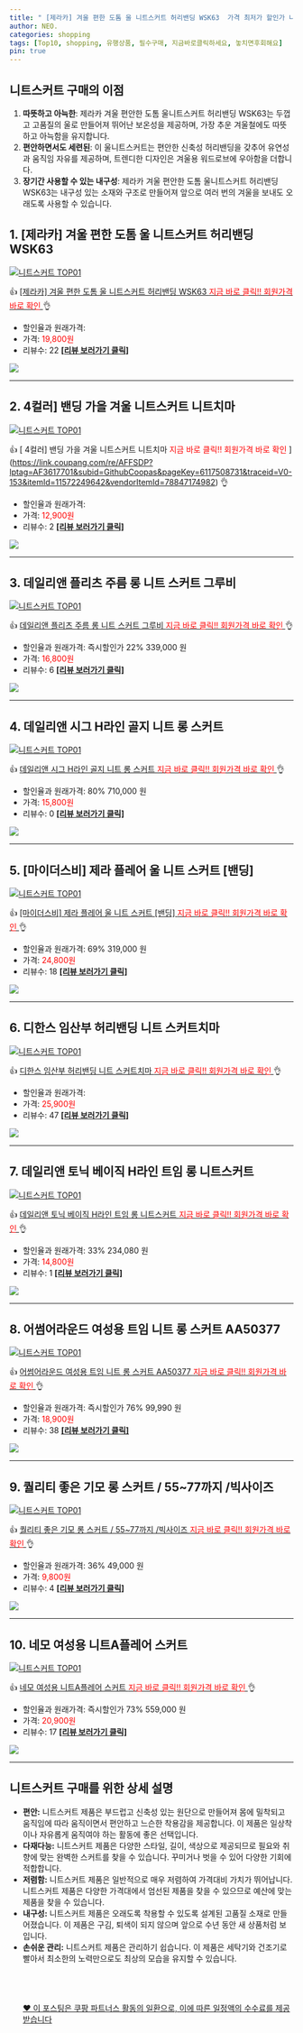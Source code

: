 ```yaml
---
title: " [제라카] 겨울 편한 도톰 울 니트스커트 허리밴딩 WSK63  가격 최저가 할인가 니트스커트 최저가 추천 제품 비교"
author: NEO.
categories: shopping
tags: [Top10, shopping, 유행상품, 필수구매, 지금바로클릭하세요, 놓치면후회해요]
pin: true
---
```

## 니트스커트 구매의 이점
1. **따뜻하고 아늑한**: 제라카 겨울 편안한 도톰 울니트스커트 허리밴딩 WSK63는 두껍고 고품질의 울로 만들어져 뛰어난 보온성을 제공하며, 가장 추운 겨울철에도 따뜻하고 아늑함을 유지합니다.
2. **편안하면서도 세련된**: 이 울니트스커트는 편안한 신축성 허리밴딩을 갖추어 유연성과 움직임 자유를 제공하며, 트렌디한 디자인은 겨울용 워드로브에 우아함을 더합니다.
3. **장기간 사용할 수 있는 내구성**: 제라카 겨울 편안한 도톰 울니트스커트 허리밴딩 WSK63는 내구성 있는 소재와 구조로 만들어져 앞으로 여러 번의 겨울을 보내도 오래도록 사용할 수 있습니다.

   

## 1.  [제라카] 겨울 편한 도톰 울 니트스커트 허리밴딩 WSK63 

[![니트스커트 TOP01](https://thumbnail7.coupangcdn.com/thumbnails/remote/490x490ex/image/vendor_inventory/49b6/4f49697d2110a1bc7c4edf85767541a0dc3c77ac5c13e5d7b0203f505a6f.jpg)](https://link.coupang.com/re/AFFSDP?lptag=AF3617701&subid=GithubCoopas&pageKey=7790019791&traceid=V0-153&itemId=21073579499&vendorItemId=88137929354)


👍 [ [제라카] 겨울 편한 도톰 울 니트스커트 허리밴딩 WSK63  <font color=red> 지금 바로 클릭!! 회원가격 바로 확인 </font> ](https://link.coupang.com/re/AFFSDP?lptag=AF3617701&subid=GithubCoopas&pageKey=7790019791&traceid=V0-153&itemId=21073579499&vendorItemId=88137929354) 👌 


- 할인율과 원래가격: 
- 가격: <span style='color:red'>19,800원</span>
- 리뷰수: 22  [**[리뷰 보러가기 클릭]**](https://link.coupang.com/re/AFFSDP?lptag=AF3617701&subid=GithubCoopas&pageKey=7790019791&traceid=V0-153&itemId=21073579499&vendorItemId=88137929354)

[![](/discount_price.png)](https://link.coupang.com/re/AFFSDP?lptag=AF3617701&subid=GithubCoopas&pageKey=7790019791&traceid=V0-153&itemId=21073579499&vendorItemId=88137929354)

---


   

## 2.  4컬러] 밴딩 가을 겨울 니트스커트 니트치마 

[![니트스커트 TOP01](https://thumbnail6.coupangcdn.com/thumbnails/remote/490x490ex/image/vendor_inventory/e549/281524ae8cf0476c12ad2867afac64fe9cd4b88dd7dfad1babcba24b2361.jpg)](https://link.coupang.com/re/AFFSDP?lptag=AF3617701&subid=GithubCoopas&pageKey=6117508731&traceid=V0-153&itemId=11572249642&vendorItemId=78847174982)


👍 [ 4컬러] 밴딩 가을 겨울 니트스커트 니트치마  <font color=red> 지금 바로 클릭!! 회원가격 바로 확인 </font> ](https://link.coupang.com/re/AFFSDP?lptag=AF3617701&subid=GithubCoopas&pageKey=6117508731&traceid=V0-153&itemId=11572249642&vendorItemId=78847174982) 👌 


- 할인율과 원래가격: 
- 가격: <span style='color:red'>12,900원</span>
- 리뷰수: 2  [**[리뷰 보러가기 클릭]**](https://link.coupang.com/re/AFFSDP?lptag=AF3617701&subid=GithubCoopas&pageKey=6117508731&traceid=V0-153&itemId=11572249642&vendorItemId=78847174982)

[![](/discount_price.png)](https://link.coupang.com/re/AFFSDP?lptag=AF3617701&subid=GithubCoopas&pageKey=6117508731&traceid=V0-153&itemId=11572249642&vendorItemId=78847174982)

---


   

## 3.  데일리앤 플리츠 주름 롱 니트 스커트 그루비 

[![니트스커트 TOP01](https://thumbnail7.coupangcdn.com/thumbnails/remote/490x490ex/image/vendor_inventory/e3f0/bae3a692fece64d228def75b4367124d962480bb466e041ad64e1bbeea35.jpg)](https://link.coupang.com/re/AFFSDP?lptag=AF3617701&subid=GithubCoopas&pageKey=6232734758&traceid=V0-153&itemId=12535072775&vendorItemId=79803498566)


👍 [ 데일리앤 플리츠 주름 롱 니트 스커트 그루비  <font color=red> 지금 바로 클릭!! 회원가격 바로 확인 </font> ](https://link.coupang.com/re/AFFSDP?lptag=AF3617701&subid=GithubCoopas&pageKey=6232734758&traceid=V0-153&itemId=12535072775&vendorItemId=79803498566) 👌 


- 할인율과 원래가격: 즉시할인가 22%  339,000   원
- 가격: <span style='color:red'>16,800원</span>
- 리뷰수: 6  [**[리뷰 보러가기 클릭]**](https://link.coupang.com/re/AFFSDP?lptag=AF3617701&subid=GithubCoopas&pageKey=6232734758&traceid=V0-153&itemId=12535072775&vendorItemId=79803498566)

[![](/discount_price.png)](https://link.coupang.com/re/AFFSDP?lptag=AF3617701&subid=GithubCoopas&pageKey=6232734758&traceid=V0-153&itemId=12535072775&vendorItemId=79803498566)

---


   

## 4.  데일리앤 시그 H라인 골지 니트 롱 스커트 

[![니트스커트 TOP01](https://thumbnail10.coupangcdn.com/thumbnails/remote/490x490ex/image/vendor_inventory/8de0/7b0d5452587ebc2502be1893906982246234e59f52e8558e0f3655b6c8b2.jpg)](https://link.coupang.com/re/AFFSDP?lptag=AF3617701&subid=GithubCoopas&pageKey=6889871152&traceid=V0-153&itemId=16538023552&vendorItemId=83724775434)


👍 [ 데일리앤 시그 H라인 골지 니트 롱 스커트  <font color=red> 지금 바로 클릭!! 회원가격 바로 확인 </font> ](https://link.coupang.com/re/AFFSDP?lptag=AF3617701&subid=GithubCoopas&pageKey=6889871152&traceid=V0-153&itemId=16538023552&vendorItemId=83724775434) 👌 


- 할인율과 원래가격: 80%  710,000   원
- 가격: <span style='color:red'>15,800원</span>
- 리뷰수: 0  [**[리뷰 보러가기 클릭]**](https://link.coupang.com/re/AFFSDP?lptag=AF3617701&subid=GithubCoopas&pageKey=6889871152&traceid=V0-153&itemId=16538023552&vendorItemId=83724775434)

[![](/discount_price.png)](https://link.coupang.com/re/AFFSDP?lptag=AF3617701&subid=GithubCoopas&pageKey=6889871152&traceid=V0-153&itemId=16538023552&vendorItemId=83724775434)

---


   

## 5.  [마이더스비] 제라 플레어 울 니트 스커트 [밴딩] 

[![니트스커트 TOP01](https://thumbnail10.coupangcdn.com/thumbnails/remote/490x490ex/image/vendor_inventory/bc53/64ae95fff4a7d918d20728c222009845dfe25eb71fb5f6eb055ff1cb8ece.jpg)](https://link.coupang.com/re/AFFSDP?lptag=AF3617701&subid=GithubCoopas&pageKey=7612209871&traceid=V0-153&itemId=20163499413&vendorItemId=87255920884)


👍 [ [마이더스비] 제라 플레어 울 니트 스커트 [밴딩]  <font color=red> 지금 바로 클릭!! 회원가격 바로 확인 </font> ](https://link.coupang.com/re/AFFSDP?lptag=AF3617701&subid=GithubCoopas&pageKey=7612209871&traceid=V0-153&itemId=20163499413&vendorItemId=87255920884) 👌 


- 할인율과 원래가격: 69%  319,000   원
- 가격: <span style='color:red'>24,800원</span>
- 리뷰수: 18  [**[리뷰 보러가기 클릭]**](https://link.coupang.com/re/AFFSDP?lptag=AF3617701&subid=GithubCoopas&pageKey=7612209871&traceid=V0-153&itemId=20163499413&vendorItemId=87255920884)

[![](/discount_price.png)](https://link.coupang.com/re/AFFSDP?lptag=AF3617701&subid=GithubCoopas&pageKey=7612209871&traceid=V0-153&itemId=20163499413&vendorItemId=87255920884)

---


   

## 6.  디한스 임산부 허리밴딩 니트 스커트치마 

[![니트스커트 TOP01](https://thumbnail9.coupangcdn.com/thumbnails/remote/490x490ex/image/vendor_inventory/5a88/acd0612d19cdd1ffa38e25ae150455739368a200231adecc24f0c078ea0b.jpg)](https://link.coupang.com/re/AFFSDP?lptag=AF3617701&subid=GithubCoopas&pageKey=7754563793&traceid=V0-153&itemId=20896354481&vendorItemId=87979216790)


👍 [ 디한스 임산부 허리밴딩 니트 스커트치마  <font color=red> 지금 바로 클릭!! 회원가격 바로 확인 </font> ](https://link.coupang.com/re/AFFSDP?lptag=AF3617701&subid=GithubCoopas&pageKey=7754563793&traceid=V0-153&itemId=20896354481&vendorItemId=87979216790) 👌 


- 할인율과 원래가격: 
- 가격: <span style='color:red'>25,900원</span>
- 리뷰수: 47  [**[리뷰 보러가기 클릭]**](https://link.coupang.com/re/AFFSDP?lptag=AF3617701&subid=GithubCoopas&pageKey=7754563793&traceid=V0-153&itemId=20896354481&vendorItemId=87979216790)

[![](/discount_price.png)](https://link.coupang.com/re/AFFSDP?lptag=AF3617701&subid=GithubCoopas&pageKey=7754563793&traceid=V0-153&itemId=20896354481&vendorItemId=87979216790)

---


   

## 7.  데일리앤 토닉 베이직 H라인 트임 롱 니트스커트 

[![니트스커트 TOP01](https://thumbnail6.coupangcdn.com/thumbnails/remote/490x490ex/image/vendor_inventory/6673/2834d4dafe94b0a9130833e71ff8107afd2699ae47cabaad5f99b1b17969.jpg)](https://link.coupang.com/re/AFFSDP?lptag=AF3617701&subid=GithubCoopas&pageKey=6109074930&traceid=V0-153&itemId=11501921608&vendorItemId=78777128606)


👍 [ 데일리앤 토닉 베이직 H라인 트임 롱 니트스커트  <font color=red> 지금 바로 클릭!! 회원가격 바로 확인 </font> ](https://link.coupang.com/re/AFFSDP?lptag=AF3617701&subid=GithubCoopas&pageKey=6109074930&traceid=V0-153&itemId=11501921608&vendorItemId=78777128606) 👌 


- 할인율과 원래가격: 33%  234,080   원
- 가격: <span style='color:red'>14,800원</span>
- 리뷰수: 1  [**[리뷰 보러가기 클릭]**](https://link.coupang.com/re/AFFSDP?lptag=AF3617701&subid=GithubCoopas&pageKey=6109074930&traceid=V0-153&itemId=11501921608&vendorItemId=78777128606)

[![](/discount_price.png)](https://link.coupang.com/re/AFFSDP?lptag=AF3617701&subid=GithubCoopas&pageKey=6109074930&traceid=V0-153&itemId=11501921608&vendorItemId=78777128606)

---


   

## 8.  어썸어라운드 여성용 트임 니트 롱 스커트 AA50377 

[![니트스커트 TOP01](https://thumbnail6.coupangcdn.com/thumbnails/remote/490x490ex/image/rs_quotation_api/lyxrrh6a/f9abc415f599472fa3d3147171aa73d9.jpg)](https://link.coupang.com/re/AFFSDP?lptag=AF3617701&subid=GithubCoopas&pageKey=7614327184&traceid=V0-153&itemId=20173566500&vendorItemId=87265662137)


👍 [ 어썸어라운드 여성용 트임 니트 롱 스커트 AA50377  <font color=red> 지금 바로 클릭!! 회원가격 바로 확인 </font> ](https://link.coupang.com/re/AFFSDP?lptag=AF3617701&subid=GithubCoopas&pageKey=7614327184&traceid=V0-153&itemId=20173566500&vendorItemId=87265662137) 👌 


- 할인율과 원래가격: 즉시할인가 76%  99,990   원
- 가격: <span style='color:red'>18,900원</span>
- 리뷰수: 38  [**[리뷰 보러가기 클릭]**](https://link.coupang.com/re/AFFSDP?lptag=AF3617701&subid=GithubCoopas&pageKey=7614327184&traceid=V0-153&itemId=20173566500&vendorItemId=87265662137)

[![](/discount_price.png)](https://link.coupang.com/re/AFFSDP?lptag=AF3617701&subid=GithubCoopas&pageKey=7614327184&traceid=V0-153&itemId=20173566500&vendorItemId=87265662137)

---


   

## 9.  퀄리티 좋은 기모 롱 스커트 / 55~77까지 /빅사이즈 

[![니트스커트 TOP01](https://thumbnail9.coupangcdn.com/thumbnails/remote/490x490ex/image/vendor_inventory/d1eb/a91ec8d26a95130c4555040a305bde53a770cade63f4505a10006ace4ef1.jpg)](https://link.coupang.com/re/AFFSDP?lptag=AF3617701&subid=GithubCoopas&pageKey=2279512486&traceid=V0-153&itemId=3914337710&vendorItemId=71887959428)


👍 [ 퀄리티 좋은 기모 롱 스커트 / 55~77까지 /빅사이즈  <font color=red> 지금 바로 클릭!! 회원가격 바로 확인 </font> ](https://link.coupang.com/re/AFFSDP?lptag=AF3617701&subid=GithubCoopas&pageKey=2279512486&traceid=V0-153&itemId=3914337710&vendorItemId=71887959428) 👌 


- 할인율과 원래가격: 36%  49,000   원
- 가격: <span style='color:red'>9,800원</span>
- 리뷰수: 4  [**[리뷰 보러가기 클릭]**](https://link.coupang.com/re/AFFSDP?lptag=AF3617701&subid=GithubCoopas&pageKey=2279512486&traceid=V0-153&itemId=3914337710&vendorItemId=71887959428)

[![](/discount_price.png)](https://link.coupang.com/re/AFFSDP?lptag=AF3617701&subid=GithubCoopas&pageKey=2279512486&traceid=V0-153&itemId=3914337710&vendorItemId=71887959428)

---


   

## 10.  네모 여성용 니트A플레어 스커트 

[![니트스커트 TOP01](https://thumbnail8.coupangcdn.com/thumbnails/remote/490x490ex/image/vendor_inventory/010e/786bb7c65e582faf7b31be0d18a64f8b3f88445c32b39e6276ca6998a9c8.jpg)](https://link.coupang.com/re/AFFSDP?lptag=AF3617701&subid=GithubCoopas&pageKey=2311716593&traceid=V0-153&itemId=3987305140&vendorItemId=71630170819)


👍 [ 네모 여성용 니트A플레어 스커트  <font color=red> 지금 바로 클릭!! 회원가격 바로 확인 </font> ](https://link.coupang.com/re/AFFSDP?lptag=AF3617701&subid=GithubCoopas&pageKey=2311716593&traceid=V0-153&itemId=3987305140&vendorItemId=71630170819) 👌 


- 할인율과 원래가격: 즉시할인가 73%  559,000   원
- 가격: <span style='color:red'>20,900원</span>
- 리뷰수: 17  [**[리뷰 보러가기 클릭]**](https://link.coupang.com/re/AFFSDP?lptag=AF3617701&subid=GithubCoopas&pageKey=2311716593&traceid=V0-153&itemId=3987305140&vendorItemId=71630170819)

[![](/discount_price.png)](https://link.coupang.com/re/AFFSDP?lptag=AF3617701&subid=GithubCoopas&pageKey=2311716593&traceid=V0-153&itemId=3987305140&vendorItemId=71630170819)

---
## 니트스커트 구매를 위한 상세 설명
* **편안:** 니트스커트 제품은 부드럽고 신축성 있는 원단으로 만들어져 몸에 밀착되고 움직임에 따라 움직이면서 편안하고 느슨한 착용감을 제공합니다. 이 제품은 일상착이나 자유롭게 움직여야 하는 활동에 좋은 선택입니다.
* **다재다능:** 니트스커트 제품은 다양한 스타일, 길이, 색상으로 제공되므로 필요와 취향에 맞는 완벽한 스커트를 찾을 수 있습니다. 꾸미거나 벗을 수 있어 다양한 기회에 적합합니다.
* **저렴함:** 니트스커트 제품은 일반적으로 매우 저렴하여 가격대비 가치가 뛰어납니다. 니트스커트 제품은 다양한 가격대에서 엄선된 제품을 찾을 수 있으므로 예산에 맞는 제품을 찾을 수 있습니다.
* **내구성:** 니트스커트 제품은 오래도록 착용할 수 있도록 설계된 고품질 소재로 만들어졌습니다. 이 제품은 구김, 퇴색이 되지 않으며 앞으로 수년 동안 새 상품처럼 보입니다.
* **손쉬운 관리:** 니트스커트 제품은 관리하기 쉽습니다. 이 제품은 세탁기와 건조기로 빨아서 최소한의 노력만으로도 최상의 모습을 유지할 수 있습니다.<br><br><br><br><br> [ ❤  이 포스팅은 쿠팡 파트너스 활동의 일환으로, 이에 따른 일정액의 수수료를 제공받습니다](https://link.coupang.com/a/bcEFyh)